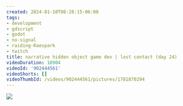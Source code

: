 ```yaml
---
created: 2024-01-10T08:28:15-06:00
tags:
- development
- gdscript
- godot
- no-signal
- raiding-Raespark
- twitch
title: narrative hidden object game dev | lost contact (day 24)
videoDuration: 18904
videoId: '902444561'
videoShorts: []
videoThumbId: /videos/902444561/pictures/1781870294
---
```


![](20240110142815.jpg)
